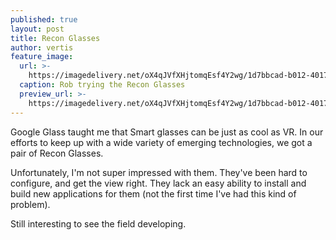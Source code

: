 ```yaml
---
published: true
layout: post
title: Recon Glasses
author: vertis
feature_image:
  url: >-
    https://imagedelivery.net/oX4qJVfXHjtomqEsf4Y2wg/1d7bbcad-b012-4017-c3ba-5382669cf600/w=800
  caption: Rob trying the Recon Glasses
  preview_url: >-
    https://imagedelivery.net/oX4qJVfXHjtomqEsf4Y2wg/1d7bbcad-b012-4017-c3ba-5382669cf600/w=450
---
```



Google Glass taught me that Smart glasses can be just as cool as VR. In our efforts to keep up with a wide variety of emerging technologies, we got a pair of Recon Glasses.

 Unfortunately, I'm not super impressed with them. They've been hard to configure, and get the view right. They lack an easy ability to install and build new applications for them (not the first time I've had this kind of problem).

 Still interesting to see the field developing.
